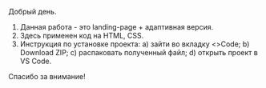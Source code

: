 Добрый день.
1) Данная работа - это landing-page + адаптивная версия.
2) Здесь применен код на HTML, CSS.
3) Инструкция по установке проекта:
   a) зайти во вкладку <>Code; b) Download ZIP; c) распаковать полученный файл; d) открыть проект в VS Code.

Спасибо за внимание!




